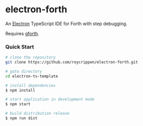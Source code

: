 # electron-forth

An [Electron](https://electronjs.org) TypeScript IDE for Forth with step debugging.

Requires [gforth](https://www.gnu.org/software/gforth/).


### Quick Start

```bash
# clone the repository
git clone https://github.com/roycrippen/electron-forth.git

# goto directory
cd electron-ts-template

# install dependencies
$ npm install

# start application in development mode
$ npm start 

# build distribution release
$ npm run dist
```
